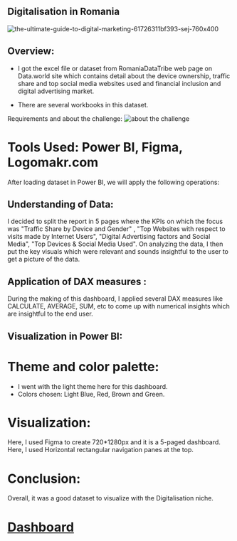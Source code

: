 ## Digitalisation in Romania

![the-ultimate-guide-to-digital-marketing-61726311bf393-sej-760x400](https://user-images.githubusercontent.com/72240938/190921530-11054c39-ca41-4c13-b171-9a04bfa0c9a9.png)

## Overview:

* I got the excel file or dataset from RomaniaDataTribe web page on Data.world site which contains detail about the device ownership, traffic share and top social media
websites used and financial inclusion and digital advertising market.

* There are several workbooks in this dataset.

Requirements and about the challenge:
![about the challenge ](https://user-images.githubusercontent.com/72240938/190921760-18902839-c457-44e2-8771-705e06d24dcf.png)

# Tools Used: Power BI, Figma, Logomakr.com

After loading dataset in Power BI, we will apply the following operations:


## Understanding of Data:

I decided to split the report in 5 pages where the KPIs on which the focus was "Traffic Share by Device and Gender" , "Top Websites with respect to visits made by Internet Users", "Digital Advertising factors and Social Media", "Top Devices & Social Media Used".
On analyzing the data, I then put the key visuals which were relevant and sounds insightful to the user to get a picture of the data.


## Application of DAX measures :
During the making of this dashboard, I applied several DAX measures like CALCULATE, AVERAGE, SUM, etc to come up with numerical insights which are insightful to the end
user.

## Visualization in Power BI:

# Theme and color palette:
* I went with the light theme here for this dashboard.
* Colors chosen: Light Blue, Red, Brown and Green.

# Visualization:

Here, I used Figma to create 720*1280px and it is a 5-paged dashboard. Here, I used Horizontal rectangular navigation panes at the top.

# Conclusion:
Overall, it was a good dataset to visualize with the Digitalisation niche.

# [Dashboard](https://lnkd.in/ddVSsW-D)




